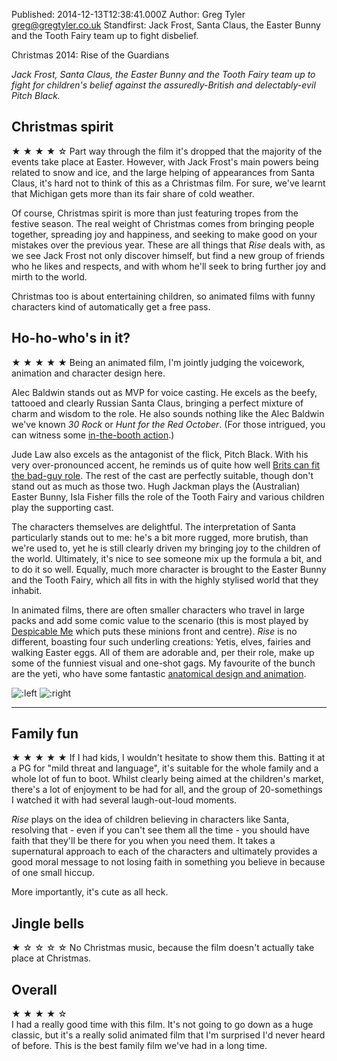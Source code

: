 Published: 2014-12-13T12:38:41.000Z
Author: Greg Tyler <greg@gregtyler.co.uk>
Standfirst: Jack Frost, Santa Claus, the Easter Bunny and the Tooth Fairy team up to fight disbelief.

Christmas 2014: Rise of the Guardians

_Jack Frost, Santa Claus, the Easter Bunny and the Tooth Fairy team up to fight for children's belief against the assuredly-British and delectably-evil Pitch Black._   


## Christmas spirit


★ ★ ★ ★ ☆ Part way through the film it's dropped that the majority of the events take place at Easter. However, with Jack Frost's main powers being related to snow and ice, and the large helping of appearances from Santa Claus, it's hard not to think of this as a Christmas film. For sure, we've learnt that Michigan gets more than its fair share of cold weather.   

Of course, Christmas spirit is more than just featuring tropes from the festive season. The real weight of Christmas comes from bringing people together, spreading joy and happiness, and seeking to make good on your mistakes over the previous year. These are all things that _Rise_ deals with, as we see Jack Frost not only discover himself, but find a new group of friends who he likes and respects, and with whom he'll seek to bring further joy and mirth to the world.   

Christmas too is about entertaining children, so animated films with funny characters kind of automatically get a free pass.   


## Ho-ho-who's in it?


★ ★ ★ ★ ★ Being an animated film, I'm jointly judging the voicework, animation and character design here.   

Alec Baldwin stands out as MVP for voice casting. He excels as the beefy, tattooed and clearly Russian Santa Claus, bringing a perfect mixture of charm and wisdom to the role. He also sounds nothing like the Alec Baldwin we've known _30 Rock_ or _Hunt for the Red October_. (For those intrigued, you can witness some [in-the-booth action][2].)   

Jude Law also excels as the antagonist of the flick, Pitch Black. With his very over-pronounced accent, he reminds us of quite how well [Brits can fit the bad-guy role][3]. The rest of the cast are perfectly suitable, though don't stand out as much as those two. Hugh Jackman plays the (Australian) Easter Bunny, Isla Fisher fills the role of the Tooth Fairy and various children play the supporting cast.   

The characters themselves are delightful. The interpretation of Santa particularly stands out to me: he's a bit more rugged, more brutish, than we're used to, yet he is still clearly driven my bringing joy to the children of the world. Ultimately, it's nice to see someone mix up the formula a bit, and to do it so well. Equally, much more character is brought to the Easter Bunny and the Tooth Fairy, which all fits in with the highly stylised world that they inhabit.   

In animated films, there are often smaller characters who travel in large packs and add some comic value to the scenario (this is most played by [Despicable Me][4] which puts these minions front and centre). _Rise_ is no different, boasting four such underling creations: Yetis, elves, fairies and walking Easter eggs. All of them are adorable and, per their role, make up some of the funniest visual and one-shot gags. My favourite of the bunch are the yeti, who have some fantastic [anatomical design and animation][5].   

![](/ritg-elves.gif ":left ")
![](/ritg-phil-yeti.gif ":right ")

----

## Family fun


★ ★ ★ ★ ★ If I had kids, I wouldn't hesitate to show them this. Batting it at a PG for "mild threat and language", it's suitable for the whole family and a whole lot of fun to boot. Whilst clearly being aimed at the children's market, there's a lot of enjoyment to be had for all, and the group of 20-somethings I watched it with had several laugh-out-loud moments.   

_Rise_ plays on the idea of children believing in characters like Santa, resolving that - even if you can't see them all the time - you should have faith that they'll be there for you when you need them. It takes a supernatural approach to each of the characters and ultimately provides a good moral message to not losing faith in something you believe in because of one small hiccup.   

More importantly, it's cute as all heck.   


## Jingle bells


★ ☆ ☆ ☆ ☆ No Christmas music, because the film doesn't actually take place at Christmas.   


## Overall


★ ★ ★ ★ ☆   
I had a really good time with this film. It's not going to go down as a huge classic, but it's a really solid animated film that I'm surprised I'd never heard of before. This is the best family film we've had in a long time.

[1]: https://gregtyler.co.uk/christmas-2014/
[2]: https://www.youtube.com/watch?v=Jki3jZRi3eY&t=79
[3]: https://www.youtube.com/watch?v=2Bls1KKDwmo
[4]: http://www.imdb.com/title/tt1323594/
[5]: https://www.youtube.com/watch?v=2f9hfuD9bec
